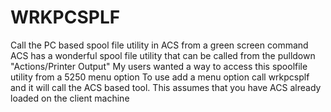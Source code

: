 # WRKPCSPLF
Call the PC based spool file utility in ACS from a green screen command
ACS has a wonderful spool file utility that can be called from the pulldown "Actions/Printer Output" 
My users wanted a way to access this spoolfile utility from a 5250 menu option
To use add a menu option call wrkpcsplf and it will call the ACS based tool.
This assumes that you have ACS already loaded on the client machine
